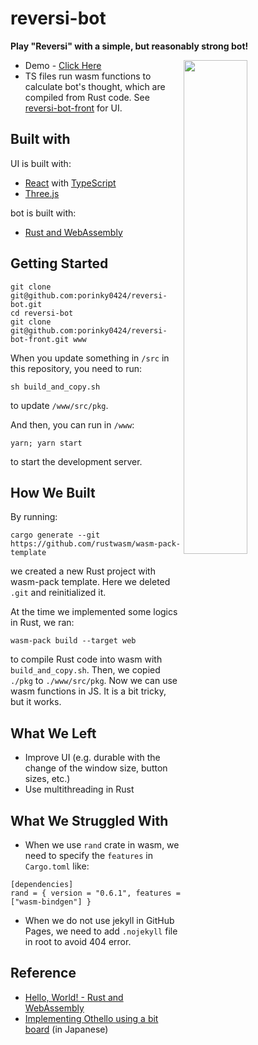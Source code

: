 # reversi-bot

**Play "Reversi" with a simple, but reasonably strong bot!**

<img align="right" src="https://user-images.githubusercontent.com/83964523/233449005-5fb8e0bb-45fb-435f-886d-9e6dee3a85ac.png" width="45%" />

- Demo - [Click Here](https://porinky0424.github.io/reversi-bot-front/)
- TS files run wasm functions to calculate bot's thought, which are compiled from Rust code. See [reversi-bot-front](https://github.com/porinky0424/reversi-bot-front) for UI.

## Built with

UI is built with:

- [React](https://ja.reactjs.org/) with [TypeScript](https://www.typescriptlang.org/)
- [Three.js](https://threejs.org/)

bot is built with:

- [Rust and WebAssembly](https://rustwasm.github.io/docs/book/)

## Getting Started

```
git clone git@github.com:porinky0424/reversi-bot.git
cd reversi-bot
git clone git@github.com:porinky0424/reversi-bot-front.git www
```

When you update something in `/src` in this repository, you need to run:

```
sh build_and_copy.sh
```

to update `/www/src/pkg`.

And then, you can run in `/www`:

```
yarn; yarn start
```

to start the development server.

## How We Built

By running:

```
cargo generate --git https://github.com/rustwasm/wasm-pack-template
```

we created a new Rust project with wasm-pack template. Here we deleted `.git` and reinitialized it.

At the time we implemented some logics in Rust, we ran:

```
wasm-pack build --target web
```

to compile Rust code into wasm with `build_and_copy.sh`. Then, we copied `./pkg` to `./www/src/pkg`. Now we can use wasm functions in JS. It is a bit tricky, but it works.

## What We Left

- Improve UI (e.g. durable with the change of the window size, button sizes, etc.)
- Use multithreading in Rust

## What We Struggled With

- When we use `rand` crate in wasm, we need to specify the `features` in `Cargo.toml` like:

```
[dependencies]
rand = { version = "0.6.1", features = ["wasm-bindgen"] }
```

- When we do not use jekyll in GitHub Pages, we need to add `.nojekyll` file in root to avoid 404 error.

## Reference

- [Hello, World! - Rust and WebAssembly](https://rustwasm.github.io/docs/book/game-of-life/hello-world.html)
- [Implementing Othello using a bit board](https://qiita.com/sensuikan1973/items/459b3e11d91f3cb37e43) (in Japanese)
